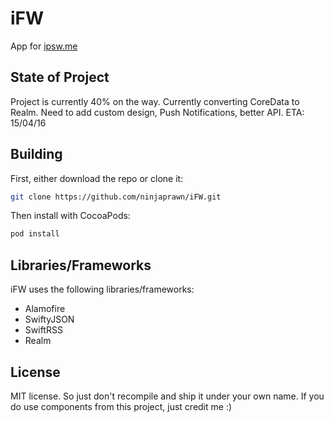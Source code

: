 # iFW

App for <a href="https://ipsw.me/">ipsw.me</a>

State of Project
----------
Project is currently 40% on the way. Currently converting CoreData to Realm.
Need to add custom design, Push Notifications, better API.
ETA: 15/04/16

Building
----------
First, either download the repo or clone it:
```bash
git clone https://github.com/ninjaprawn/iFW.git
```

Then install with CocoaPods:
```bash
pod install
```

Libraries/Frameworks
----------

iFW uses the following libraries/frameworks:
- Alamofire
- SwiftyJSON
- SwiftRSS
- Realm

License
----------
MIT license. So just don't recompile and ship it under your own name. If you do use components from this project, just credit me :)
